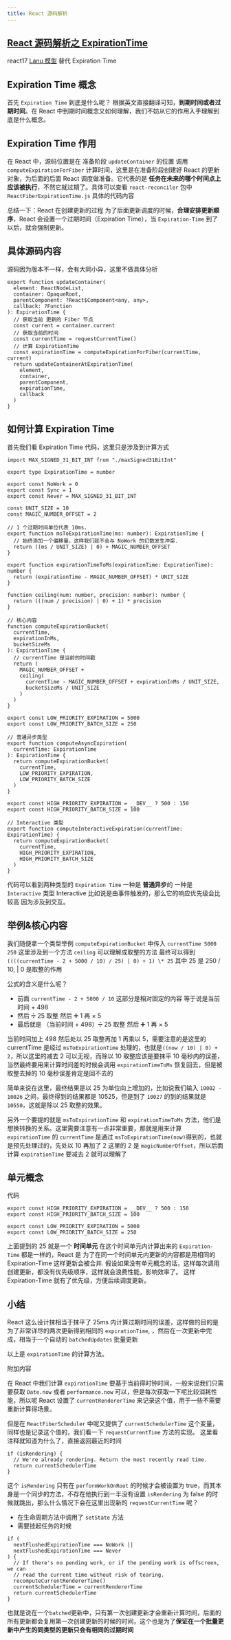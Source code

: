 ```yaml
---
title: React 源码解析
---
```


## [React 源码解析之 ExpirationTime](https://juejin.cn/post/6844903929004687368)

react17 [Lanu 模型](/react/react_lane) 替代 Expiration Time

## Expiration Time 概念

首先 `Expiration Time` 到底是什么呢？ 根据英文直接翻译可知，**到期时间或者过期时间**。在 React 中到期时间概念又如何理解，我们不妨从它的作用入手理解到底是什么概念。

## Expiration Time 作用

在 React 中，源码位置是在 准备阶段 `updateContainer` 的位置 调用 `computeExpirationForFiber` 计算时间，这里是在准备阶段创建好 React 的更新对象，为后面的后面 React 调度做准备。它代表的是 **任务在未来的哪个时间点上应该被执行**，不然它就过期了。具体可以查看 `react-reconciler` 包中 `ReactFiberExpirationTime.js` 具体的代码内容

总结一下：React 在创建更新的过程 为了后面更新调度的时候，**合理安排更新顺序**，React 会设置一个过期时间（Expiration Time），当 `Expiration-Time` 到了以后，就会强制更新。

## **具体源码内容**

源码因为版本不一样，会有大同小异，这里不做具体分析

```tsx
export function updateContainer(
  element: ReactNodeList,
  container: OpaqueRoot,
  parentComponent: ?React$Component<any, any>,
  callback: ?Function
): ExpirationTime {
  // 获取当前 更新的 Fiber 节点
  const current = container.current
  // 获取当前的时间
  const currentTime = requestCurrentTime()
  // 计算 ExpirationTime
  const expirationTime = computeExpirationForFiber(currentTime, current)
  return updateContainerAtExpirationTime(
    element,
    container,
    parentComponent,
    expirationTime,
    callback
  )
}
```

## 如何计算 Expiration Time

首先我们看 Expiration Time 代码，这里只是涉及到计算方式

```tsx
import MAX_SIGNED_31_BIT_INT from "./maxSigned31BitInt"

export type ExpirationTime = number

export const NoWork = 0
export const Sync = 1
export const Never = MAX_SIGNED_31_BIT_INT

const UNIT_SIZE = 10
const MAGIC_NUMBER_OFFSET = 2

// 1 个过期时间单位代表 10ms.
export function msToExpirationTime(ms: number): ExpirationTime {
  // 始终添加一个偏移量，这样我们就不会与 NoWork 的幻数发生冲突.
  return ((ms / UNIT_SIZE) | 0) + MAGIC_NUMBER_OFFSET
}

export function expirationTimeToMs(expirationTime: ExpirationTime): number {
  return (expirationTime - MAGIC_NUMBER_OFFSET) * UNIT_SIZE
}

function ceiling(num: number, precision: number): number {
  return (((num / precision) | 0) + 1) * precision
}

// 核心内容
function computeExpirationBucket(
  currentTime,
  expirationInMs,
  bucketSizeMs
): ExpirationTime {
  // currentTime 是当前的时间戳
  return (
    MAGIC_NUMBER_OFFSET +
    ceiling(
      currentTime - MAGIC_NUMBER_OFFSET + expirationInMs / UNIT_SIZE,
      bucketSizeMs / UNIT_SIZE
    )
  )
}

export const LOW_PRIORITY_EXPIRATION = 5000
export const LOW_PRIORITY_BATCH_SIZE = 250

// 普通异步类型
export function computeAsyncExpiration(
  currentTime: ExpirationTime
): ExpirationTime {
  return computeExpirationBucket(
    currentTime,
    LOW_PRIORITY_EXPIRATION,
    LOW_PRIORITY_BATCH_SIZE
  )
}

export const HIGH_PRIORITY_EXPIRATION = __DEV__ ? 500 : 150
export const HIGH_PRIORITY_BATCH_SIZE = 100

// Interactive 类型
export function computeInteractiveExpiration(currentTime: ExpirationTime) {
  return computeExpirationBucket(
    currentTime,
    HIGH_PRIORITY_EXPIRATION,
    HIGH_PRIORITY_BATCH_SIZE
  )
}
```

代码可以看到两种类型的 `Expiration Time` 一种是 **普通异步**的 一种是 `Interactive` 类型 Interactive 比如说是由事件触发的，那么它的响应优先级会比较高 因为涉及到交互。

## **举例&核心内容**

我们随便拿一个类型举例 `computeExpirationBucket` 中传入 `currentTime 5000 250` 这里涉及到一个方法 `ceiling` 可以理解成取整的方法
最终可以得到 `((((currentTime - 2 + 5000 / 10) / 25) | 0) + 1) \* 25` 其中 25 是 250 / 10, | 0 是取整的作用

公式的含义是什么呢？

- 前面 `currentTime - 2 + 5000 / 10` 这部分是相对固定的内容 等于说是当前时间 + 498
- 然后 ➗ 25 取整 然后 ➕ 1 再 × 5
- 最后就是 （当前时间 + 498）➗ 25 取整 然后 ➕ 1 再 × 5

当前时间加上 498 然后处以 25 取整再加 1 再乘以 5，需要注意的是这里的 currentTime 是经过 `msToExpirationTime` 处理的，也就是`((now / 10) | 0) + 2`，所以这里的减去 2 可以无视，而除以 10 取整应该是要抹平 10 毫秒内的误差，当然最终要用来计算时间差的时候会调用 `expirationTimeToMs` 恢复回去，但是被取整去掉的 10 毫秒误差肯定是回不去的

简单来说在这里，最终结果是以 25 为单位向上增加的，比如说我们输入 `10002 - 10026` 之间，最终得到的结果都是 10525，但是到了 `10027` 的到的结果就是 `10550`，这就是除以 25 取整的效果。

另外一个要提的就是 `msToExpirationTime` 和 `expirationTimeToMs` 方法，他们是想换转换的关系。这里需要注意有一点非常重要，那就是用来计算 `expirationTime` 的 `currentTime` 是通过 `msToExpirationTime(now)`得到的，也就是预先处理过的，先处以 10 再加了 2 这里的 2 是 `magicNumberOffset`，所以后面计算 `expirationTime` 要减去 2 就可以理解了

## 单元概念

代码

```tsx
export const HIGH_PRIORITY_EXPIRATION = __DEV__ ? 500 : 150
export const HIGH_PRIORITY_BATCH_SIZE = 100

export const LOW_PRIORITY_EXPIRATION = 5000
export const LOW_PRIORITY_BATCH_SIZE = 250
```

上面提到的 25 就是一个 **时间单元** 在这个时间单元内计算出来的 `Expiration-Time` 都是一样的，React 是 为了在同一个时间单元内更新的内容都是用相同的 Expiration-Time 这样更新会被合并.
假设如果没有单元概念的话，这样每次调用创建更新，都没有优先级顺序，这样就会浪费性能，影响效率了。
这样 Expiration-Time 就有了优先级，方便后续调度更新。

## **小结**

React 这么设计抹相当于抹平了 25ms 内计算过期时间的误差，这样做的目的是为了非常详尽的两次更新得到相同的 `expirationTime`, ，然后在一次更新中完成，相当于一个自动的 `batchedUpdates` 批量更新

以上是 `expirationTime` 的计算方法。

附加内容

在 React 中我们计算 `expirationTime` 要基于当前得时钟时间，一般来说我们只需要获取 `Date.now` 或者 `performance.now` 可以，但是每次获取一下呢比较消耗性能，所以呢 React 设置了 `currentRendererTime` 来记录这个值，用于一些不需要重新计算得场景。

但是在 `ReactFiberScheduler` 中呢又提供了 `currentSchedulerTime` 这个变量，同样也是记录这个值的，我们看一下 `requestCurrentTime` 方法的实现。 这里看注释就知道为什么了，直接返回最近的时间

```tsx
if (isRendering) {
  // We're already rendering. Return the most recently read time.
  return currentSchedulerTime
}
```

这个 `isRendering` 只有在 `performWorkOnRoot` 的时候才会被设置为 true，而其本身是一个同步的方法，不存在他执行到一半没有设置 `isRendering` 为 false 的时候就跳出，那么什么情况下会在这里出现新的 `requestCurrentTime` 呢？

- 在生命周期方法中调用了 `setState` 方法
- 需要挂起任务的时候

```tsx
if (
  nextFlushedExpirationTime === NoWork ||
  nextFlushedExpirationTime === Never
) {
  // If there's no pending work, or if the pending work is offscreen, we can
  // read the current time without risk of tearing.
  recomputeCurrentRendererTime()
  currentSchedulerTime = currentRendererTime
  return currentSchedulerTime
}
```

也就是说在一个`batched`更新中，只有第一次创建更新才会重新计算时间，后面的所有更新都会复用第一次创建更新的时候的时间，这个也是为了**保证在一个批量更新中产生的同类型的更新只会有相同的过期时间**
